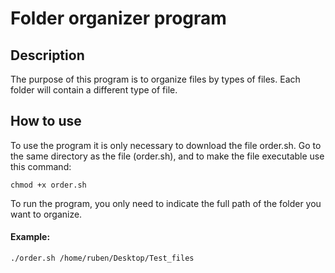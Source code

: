 # Folder organizer program

## Description

The purpose of this program is to organize files by types of files. Each folder will contain a different type of file.


## How to use
To use the program it is only necessary to download the file order.sh.
Go to the same directory as the file (order.sh), and to make the file executable use this command:

```shell
chmod +x order.sh
```
To run the program, you only need to indicate the full path of the folder you want to organize.
#### Example:
```shell
./order.sh /home/ruben/Desktop/Test_files
```


